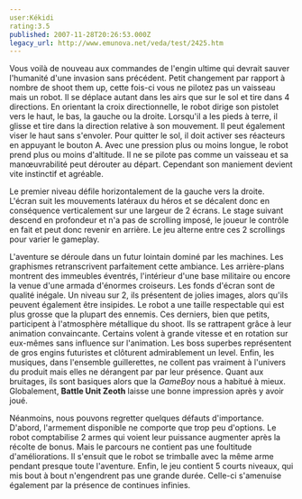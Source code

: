 ```yaml
---
user:Kékidi
rating:3.5
published: 2007-11-28T20:26:53.000Z
legacy_url: http://www.emunova.net/veda/test/2425.htm
---
```

Vous voilà de nouveau aux commandes de l'engin ultime qui devrait sauver l'humanité d'une invasion sans précédent. Petit changement par rapport à nombre de shoot them up, cette fois-ci vous ne pilotez pas un vaisseau mais un robot. Il se déplace autant dans les airs que sur le sol et tire dans 4 directions. En orientant la croix directionnelle, le robot dirige son pistolet vers le haut, le bas, la gauche ou la droite. Lorsqu'il a les pieds à terre, il glisse et tire dans la direction relative à son mouvement. Il peut également viser le haut sans s'envoler. Pour quitter le sol, il doit activer ses réacteurs en appuyant le bouton A. Avec une pression plus ou moins longue, le robot prend plus ou moins d'altitude. Il ne se pilote pas comme un vaisseau et sa manœuvrabilité peut dérouter au départ. Cependant son maniement devient vite instinctif et agréable.  

  

Le premier niveau défile horizontalement de la gauche vers la droite. L'écran suit les mouvements latéraux du héros et se décalent donc en conséquence verticalement sur une largeur de 2 écrans. Le stage suivant descend en profondeur et n'a pas de scrolling imposé, le joueur le contrôle en fait et peut donc revenir en arrière. Le jeu alterne entre ces 2 scrollings pour varier le gameplay.  

  

L'aventure se déroule dans un futur lointain dominé par les machines. Les graphismes retranscrivent parfaitement cette ambiance. Les arrière-plans montrent des immeubles éventrés, l'intérieur d'une base militaire ou encore la venue d'une armada d'énormes croiseurs. Les fonds d'écran sont de qualité inégale. Un niveau sur 2, ils présentent de jolies images, alors qu'ils peuvent également être insipides. Le robot a une taille respectable qui est plus grosse que la plupart des ennemis. Ces derniers, bien que petits, participent à l'atmosphère métallique du shoot. Ils se rattrapent grâce à leur animation convaincante. Certains volent à grande vitesse et en rotation sur eux-mêmes sans influence sur l'animation. Les boss superbes représentent de gros engins futuristes et clôturent admirablement un level. Enfin, les musiques, dans l'ensemble guillerettes, ne collent pas vraiment à l'univers du produit mais elles ne dérangent par par leur présence. Quant aux bruitages, ils sont basiques alors que la _GameBoy_ nous a habitué à mieux. Globalement, **Battle Unit Zeoth** laisse une bonne impression après y avoir joué.  

  

Néanmoins, nous pouvons regretter quelques défauts d'importance. D'abord, l'armement disponible ne comporte que trop peu d'options. Le robot comptabilise 2 armes qui voient leur puissance augmenter après la récolte de bonus. Mais le parcours ne contient pas une foultitude d'améliorations. Il s'ensuit que le robot se trimballe avec la même arme pendant presque toute l'aventure. Enfin, le jeu contient 5 courts niveaux, qui mis bout à bout n'engendrent pas une grande durée. Celle-ci s'amenuise également par la présence de continues infinies.